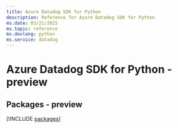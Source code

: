 ```yaml
---
title: Azure Datadog SDK for Python
description: Reference for Azure Datadog SDK for Python
ms.date: 03/21/2025
ms.topic: reference
ms.devlang: python
ms.service: datadog
---
```

# Azure Datadog SDK for Python - preview
## Packages - preview
[!INCLUDE [packages](datadog-index.md)]